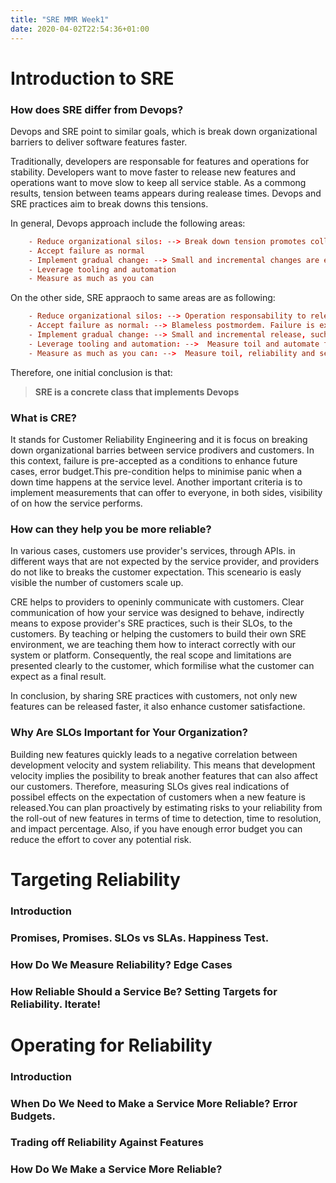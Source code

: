 ```yaml
---
title: "SRE MMR Week1"
date: 2020-04-02T22:54:36+01:00
---
```


# Introduction to SRE

### How does SRE differ from Devops?

Devops and SRE point to similar goals, which is break down organizational barriers to deliver software features faster.

Traditionally, developers are responsable for features and operations for stability. Developers want to move faster to release new features and operations want to move slow to keep all service stable. As a commong results, tension between teams appears during realease times. Devops and SRE practices aim to break downs this tensions.

In general, Devops approach include the following areas:

```toml
    - Reduce organizational silos: --> Break down tension promotes collaboration between teams.
    - Accept failure as normal
    - Implement gradual change: --> Small and incremental changes are easy to review and maintain.
    - Leverage tooling and automation
    - Measure as much as you can 
```

On the other side, SRE appraoch to same areas are as following:

```toml
    - Reduce organizational silos: --> Operation responsability to release in production is shared with developers.
    - Accept failure as normal: --> Blameless postmordem. Failure is expected and it is hold by an error budget.
    - Implement gradual change: --> Small and incremental release, such as Canary releases.
    - Leverage tooling and automation: -->  Measure toil and automate to minimise manual intervention.
    - Measure as much as you can: -->  Measure toil, reliability and service.
```

Therefore, one initial conclusion is that:

> **SRE is a concrete class that implements Devops**

### What is CRE?
It stands for Customer Reliability Engineering and it is focus on breaking down organizational barries between service prodivers and customers.  In this context, failure is pre-accepted as a conditions to enhance future cases, error budget.This pre-condition helps to minimise panic when a down time happens at the service level. Another important criteria is to implement measurements that can offer to everyone, in both sides, visibility of on how the service performs.

### How can they help you be more reliable?
In various cases, customers use provider's services, through APIs.  in different ways that are not expected by the service provider, and providers do not like to breaks the customer expectation. This sceneario is easly visible the number of customers scale up.

CRE helps to providers to openinly communicate with customers. Clear communication of how your service was designed to behave, indirectly means to expose provider's SRE practices, such is their SLOs, to the customers. By teaching or helping the customers to build their own SRE environment, we are teaching them how to interact correctly with our system or platform. Consequently, the real scope and limitations are presented clearly to the customer, which formilise what the customer can expect as a final result.

In conclusion, by sharing SRE practices with customers, not only new features can be released faster, it also enhance customer satisfactione.


### Why Are SLOs Important for Your Organization?
Building new features quickly leads to a negative correlation between development velocity and system reliability.  This means that development velocity implies the posibility to break another features that can also affect our customers. Therefore, measuring SLOs gives real indications of possibel effects on the expectation of customers when a new feature is released.You can plan proactively by estimating risks to your reliability from the roll-out of new features in terms of time to detection, time to resolution, and impact percentage. Also, if you have enough error budget you can reduce the effort to cover any potential risk.


# Targeting Reliability

### Introduction

### Promises, Promises. SLOs vs SLAs. Happiness Test.

### How Do We Measure Reliability? Edge Cases

### How Reliable Should a Service Be? Setting Targets for Reliability. Iterate!


# Operating for Reliability

### Introduction

### When Do We Need to Make a Service More Reliable? Error Budgets.


### Trading off Reliability Against Features

### How Do We Make a Service More Reliable?

